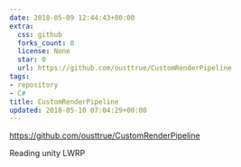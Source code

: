 ```yaml
---
date: 2018-05-09 12:44:43+00:00
extra:
  css: github
  forks_count: 0
  license: None
  star: 0
  url: https://github.com/ousttrue/CustomRenderPipeline
tags:
- repository
- C#
title: CustomRenderPipeline
updated: 2018-05-10 07:04:29+00:00
---
```


<https://github.com/ousttrue/CustomRenderPipeline>

Reading unity LWRP
